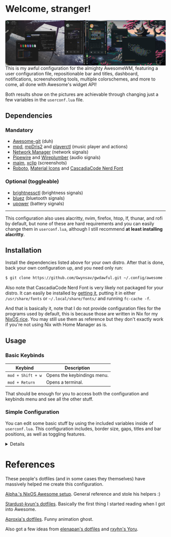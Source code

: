 # Welcome, stranger!

<!-- ![Laptop](./screenshot.png) -->
<img align="right" width="50%" src="./laptop_screenshot.png">
<img align="right" width="50%" src="./desktop_screenshot.png">

This is my awful configuration for the almighty AwesomeWM, featuring a 
user configuration file, repositionable bar and titles, dashboard,
notifications, screenshooting tools, multiple colorschemes, and more to
come, all done with Awesome's widget API!

Both results show on the pictures are achievable through changing just
a few variables in the `userconf.lua` file.

## Dependencies
### Mandatory
- [Awesome-git](https://github.com/awesomeWM/awesome) (duh)
- [mpd](https://github.com/MusicPlayerDaemon/MPD), 
[mpDris2](https://github.com/eonpatapon/mpDris2) and 
[playerctl](https://github.com/altdesktop/playerctl) (music player and actions)
- [Network Manager](https://github.com/NetworkManager/NetworkManager) (network signals)
- [Pipewire](https://github.com/PipeWire/pipewire) and
[Wireplumber](https://github.com/PipeWire/wireplumber) (audio signals)
- [maim](https://github.com/naelstrof/maim),
[xclip](https://github.com/astrand/xclip) (screenshots)
- [Roboto](https://github.com/googlefonts/roboto),
[Material Icons](https://github.com/google/material-design-icons) and
[CascadiaCode Nerd Font](https://github.com/ryanoasis/nerd-fonts/releases/download/)

### Optional (toggleable)
- [brightnessctl](https://github.com/Hummer12007/brightnessctl) (brightness signals)
- [bluez](https://github.com/bluez/bluez) (bluetooth signals)
- [upower](https://github.com/freedesktop/upower) (battery signals)

----------------------
This configuration also uses alacritty, nvim, firefox, htop, lf, thunar, 
and rofi by default, but none of these are hard requirements and you can 
easily change them in `userconf.lua`, although I still recommend **at 
least installing alacritty**.

## Installation

Install the dependencies listed above for your own distro. After that is
done, back your own configuration up, and you need only run:
```sh
$ git clone https://github.com/Gwynsav/gwdawful.git ~/.config/awesome --recursive
```
Also note that CascadiaCode Nerd Font is very likely not packaged for your
distro. It can easily be installed by [getting it](https://github.com/ryanoasis/nerd-fonts/releases/download/v2.2.2/CascadiaCode.zip), 
putting it in either `/usr/share/fonts` or `~/.local/share/fonts/` and 
running `fc-cache -f`.

And that is basically it, note that I do not provide configuration files 
for the programs used by default, this is because those are written in Nix
for my [NixOS rice](https://github.com/Gwynsav/nix-dots/tree/master/users/gw/config). 
You may still use them as reference but they don't exactly work if you're
not using Nix with Home Manager as is.

## Usage
### Basic Keybinds
| Keybind           | Description                 |
| ----------------- | --------------------------- |
| `mod + Shift + w` | Opens the keybindings menu. |
| `mod + Return`    | Opens a terminal.           |

That should be enough for you to access both the configuration and keybinds
menu and see all the other stuff.

### Simple Configuration
You can edit some basic stuff by using the included variables inside of
`userconf.lua`. This configuration includes, border size, gaps, titles and
bar positions, as well as toggling features.

<details>
  
| Variable       | Type      | Description                                            |
| -------------- | --------- | ------------------------------------------------------ |
| Applications   | -         | -                                                      |
| `terminal`     | `string`  | Terminal emulator to use                               |
| `editor`       | `string`  | Text editor to use                                     |
| `browser`      | `string`  | Internet browser to use                                |
| `top`          | `string`  | top application (like htop) to use                     |
| `files_cli`    | `string`  | CLI file explorer to use                               |
| `files_gui`    | `string`  | GUI file explorer to use                               |
| `app_launcher` | `string`  | Application launcher (may deprecate)                   |
| Settings       | -         | -                                                      |
| `modkey`       | `string`  | Mod1 is Alt, Mod4 is Super                             |
| `hover_focus`  | `boolean` | Should windows be focused on hover                     |
| `battery`      | `boolean` | Enable/disable battery metrics                         |
| `brightness`   | `boolean` | Enable/disable brightness metrics                      |
| `bluetoothctl` | `boolean` | Enable/disable bluetooth metrics                       |
| UI             | -         | -                                                      |
| `scaling`      | `number`  | Your vertical resolution, eg 1080p                     |
| `aspect_ratio` | `number`  | Your aspect ratio, eg 16/9 or 4/3                      |
| `inner_gaps`   | `number`  | Regular gap size                                       |
| `outer_gaps`   | `number`  | Screen padding size                                    |
| `border_size`  | `number`  | Size of client and widget borders                      |
| `border_rad`   | `number`  | Border rounding, 0 to disable                          |
| `bar_enabled`  | `boolean` | Change default bar state.                              |
| `bar_size`     | `number`  | Change bar thickness (screen %)                        |
| `bar_pos`      | `string`  | May be: left, top, right, bottom                       |
| `bar_gap`      | `boolean` | Apply outer_gaps to bar                                |
| `title_enable` | `boolean` | Enable/disable client titlebars                        |
| `titles_size`  | `number`  | Change titlebar thickness (screen %)                   |
| `titles_pos`   | `string`  | May be: left, top, right, bottom                       |
| `dash_size`    | `number`  | Change dashboard size (screen %)                       |
| `notif_size`   | `number`  | Change notification size (screen %)                    |
| `notif_pos`    | `string`  | May be: top_left, top_right, bottom_left, bottom_right |
| Theming        | -         | -                                                      |
| `clr_palette`  | `string`  | catppuccin, decay, everblush, everforest, tokyonight   |
| `icon_pack`    | `string`  | "default" sets it to Papirus, or GTK icon pack name    |
| `ui_font`      | `string`  | Name of main UI font. Does **NOT** take size.          |
| `ic_font`      | `string`  | Name of text icon font. Does **NOT** take size.        |
| `mn_font`      | `string`  | Name of monospace font. Does **NOT** take size.        |
| `user_avatar`  | `string`  | "default" follows colorscheme, or path                 |
| `user_wall`    | `string`  | "default" follows colorscheme, or path                 |
| `player_bg`    | `string`  | "default" follows colorscheme, or path                 |
| `awm_icon`     | `string`  | "default", "nix", or path                              |
| `scrnshot_dir` | `string`  | Directory to save screenshots to                       |
  
</details>

# References
These people's dotfiles (and in some cases they themselves) have massively
helped me create this configuration.

[Alpha.'s NixOS Awesome setup](https://github.com/AlphaTechnolog/nixdots). 
General reference and stole his helpers :)

[Stardust-kyun's dotfiles](https://github.com/Stardust-kyun/dotfiles). 
Basically the first thing I started reading when I got into Awesome.

[Aproxia's dotfiles](https://github.com/Aproxia-dev/.dotfiles). 
Funny animation ghost.

Also got a few ideas from [elenapan's dotfiles](https://github.com/elenapan/dotfiles) 
and [rxyhn's Yoru](https://github.com/rxyhn/yoru).
